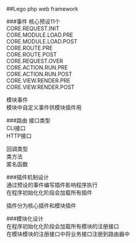 ##Lego
php web framework

###事件
核心预设11个  
CORE.REQUEST.INIT  
CORE.MODULE.LOAD.PRE  
CORE.MODULE.LOAD.POST  
CORE.ROUTE.PRE  
CORE.ROUTE.POST  
CORE.REQUEST.OVER  
CORE.ACTION.RUN.PRE  
CORE.ACTION.RUN.POST  
CORE.VIEW.RENDER.PRE  
CORE.VIEW.RENDER.POST

模块事件  
模块中自定义事件供模块插件用

###路由
接口类型  
CLI接口  
HTTP接口

回调类型  
类方法  
匿名函数


###插件机制设计  
通过预设的事件编写插件影响程序执行  
在程序初始化化阶段会加载所有插件

插件分为核心插件和模块插件

###模块化设计  
在程序初始化化阶段会加载所有模块的注册接口  
在模块模块的注册接口中将业务接口注册到路由器中

